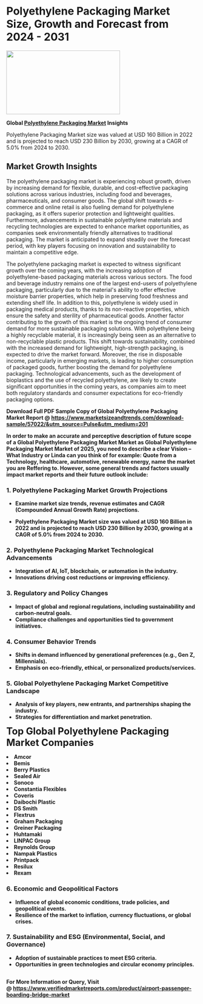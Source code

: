 <H1>Polyethylene Packaging Market Size, Growth and Forecast from 2024 - 2031</H1><img class="aligncenter size-medium wp-image-584254" src="https://thirdeyenews.in/wp-content/uploads/2024/09/Global-Market-Research-300x168.jpeg" alt="" width="300" height="168" /><p><strong>Global&nbsp;<a href="https://www.marketsizeandtrends.com/download-sample/57022/&amp;utm_source=Pulse&amp;utm_medium=201">Polyethylene Packaging Market</a> Insights</strong></p><p>Polyethylene Packaging Market size was valued at USD 160 Billion in 2022 and is projected to reach USD 230 Billion by 2030, growing at a CAGR of 5.0% from 2024 to 2030.</p><p><h2>Market Growth Insights</h2> <p>The polyethylene packaging market is experiencing robust growth, driven by increasing demand for flexible, durable, and cost-effective packaging solutions across various industries, including food and beverages, pharmaceuticals, and consumer goods. The global shift towards e-commerce and online retail is also fueling demand for polyethylene packaging, as it offers superior protection and lightweight qualities. Furthermore, advancements in sustainable polyethylene materials and recycling technologies are expected to enhance market opportunities, as companies seek environmentally friendly alternatives to traditional packaging. The market is anticipated to expand steadily over the forecast period, with key players focusing on innovation and sustainability to maintain a competitive edge.</p> <p><strong></strong></p> <p>The polyethylene packaging market is expected to witness significant growth over the coming years, with the increasing adoption of polyethylene-based packaging materials across various sectors. The food and beverage industry remains one of the largest end-users of polyethylene packaging, particularly due to the material's ability to offer effective moisture barrier properties, which help in preserving food freshness and extending shelf life. In addition to this, polyethylene is widely used in packaging medical products, thanks to its non-reactive properties, which ensure the safety and sterility of pharmaceutical goods. Another factor contributing to the growth of this market is the ongoing trend of consumer demand for more sustainable packaging solutions. With polyethylene being a highly recyclable material, it is increasingly being seen as an alternative to non-recyclable plastic products. This shift towards sustainability, combined with the increased demand for lightweight, high-strength packaging, is expected to drive the market forward. Moreover, the rise in disposable income, particularly in emerging markets, is leading to higher consumption of packaged goods, further boosting the demand for polyethylene packaging. Technological advancements, such as the development of bioplastics and the use of recycled polyethylene, are likely to create significant opportunities in the coming years, as companies aim to meet both regulatory standards and consumer expectations for eco-friendly packaging options.</p> <p><strong></p><p><span class=""><strong>Download Full PDF Sample Copy of Global Polyethylene Packaging Market Report</strong> @ <a href="https://www.marketsizeandtrends.com/download-sample/57022/&amp;utm_source=Pulse&amp;utm_medium=201" target="_blank">https://www.marketsizeandtrends.com/download-sample/57022/&amp;utm_source=Pulse&amp;utm_medium=201</a></span></p><p>In order to make an accurate and perceptive description of future scope of a Global&nbsp;Polyethylene Packaging Market Market as Global&nbsp;Polyethylene Packaging Market Market of 2025, you need to describe a clear Vision &ndash; What Industry or Linda can you think of for example: Quote from a Technology, healthcare, automotive, renewable energy, name the market you are Reffering to. However, some general trends and factors usually impact market reports and their future outlook include:</p><h3>1.&nbsp;<strong>Polyethylene Packaging Market Growth Projections</strong></h3><ul><li>Examine market size trends, revenue estimates and CAGR (Compounded Annual Growth Rate) projections.</li><li><p>Polyethylene Packaging Market size was valued at USD 160 Billion in 2022 and is projected to reach USD 230 Billion by 2030, growing at a CAGR of 5.0% from 2024 to 2030.</p></li></ul><h3>2.&nbsp;<strong>Polyethylene Packaging Market Technological Advancements</strong></h3><ul><li>Integration of AI, IoT, blockchain, or automation in the industry.</li><li>Innovations driving cost reductions or improving efficiency.</li></ul><h3>3.&nbsp;<strong>Regulatory and Policy Changes</strong></h3><ul><li>Impact of global and regional regulations, including sustainability and carbon-neutral goals.</li><li>Compliance challenges and opportunities tied to government initiatives.</li></ul><h3>4.&nbsp;<strong>Consumer Behavior Trends</strong></h3><ul><li>Shifts in demand influenced by generational preferences (e.g., Gen Z, Millennials).</li><li>Emphasis on eco-friendly, ethical, or personalized products/services.</li></ul><h3>5.&nbsp;<strong>Global Polyethylene Packaging Market Competitive Landscape</strong></h3><ul><li>Analysis of key players, new entrants, and partnerships shaping the industry.</li><li>Strategies for differentiation and market penetration.</li></ul><p data-pm-slice="1 1 []"><span style="color: inherit; font-family: inherit; font-size: 25px;">Top Global Polyethylene Packaging Market Companies</span></p><div class="" data-test-id=""><p><li>Amcor</li><li> Bemis</li><li> Berry Plastics</li><li> Sealed Air</li><li> Sonoco</li><li> Constantia Flexibles</li><li> Coveris</li><li> Daibochi Plastic</li><li> DS Smith</li><li> Flextrus</li><li> Graham Packaging</li><li> Greiner Packaging</li><li> Huhtamaki</li><li> LINPAC Group</li><li> Reynolds Group</li><li> Nampak Plastics</li><li> Printpack</li><li> Resilux</li><li> Rexam</li></p></div><h3>6.&nbsp;<strong>Economic and Geopolitical Factors</strong></h3><ul><li>Influence of global economic conditions, trade policies, and geopolitical events.</li><li>Resilience of the market to inflation, currency fluctuations, or global crises.</li></ul><h3>7.&nbsp;<strong>Sustainability and ESG (Environmental, Social, and Governance)</strong></h3><ul><li>Adoption of sustainable practices to meet ESG criteria.</li><li>Opportunities in green technologies and circular economy principles.</li></ul><h2><strong style="font-size: 14px;">For More Information or Query, Visit @&nbsp;</strong><a style="background-color: #ffffff; font-size: 14px;" href="https://www.marketsizeandtrends.com/report/polyethylene-packaging-market/" target="_blank">https://www.verifiedmarketreports.com/product/airport-passenger-boarding-bridge-market</a></h2>
